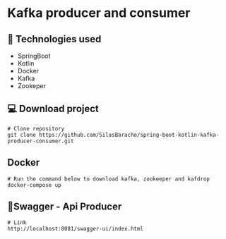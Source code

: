 # Kafka producer and consumer

## 🔧 Technologies used

* SpringBoot
* Kotlin
* Docker
* Kafka
* Zookeper

## 💻 Download project
```
# Clone repository
git clone https://github.com/SilasBaracho/spring-boot-kotlin-kafka-producer-consumer.git
```

## Docker 

```
# Run the command below to download kafka, zookeeper and kafdrop
docker-compose up
```

## 📄Swagger - Api Producer

```
# Link
http://localhost:8081/swagger-ui/index.html
````
